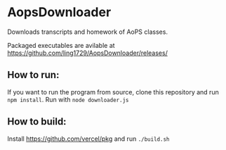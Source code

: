 # AopsDownloader

Downloads transcripts and homework of AoPS classes.

Packaged executables are avilable at https://github.com/ling1729/AopsDownloader/releases/

## How to run:
If you want to run the program from source, clone this repository and run `npm install`. Run with `node downloader.js`

## How to build:
Install https://github.com/vercel/pkg and run `./build.sh`
